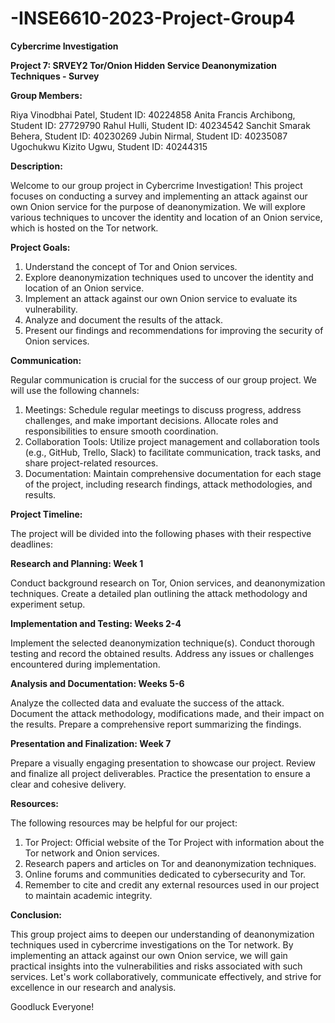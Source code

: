 # -INSE6610-2023-Project-Group4
**Cybercrime Investigation**



**Project 7: SRVEY2 Tor/Onion Hidden Service Deanonymization Techniques - Survey**

**Group Members:**

Riya Vinodbhai Patel, Student ID: 40224858
Anita Francis Archibong, Student ID: 27729790
Rahul Hulli, Student ID: 40234542
Sanchit Smarak Behera, Student ID: 40230269
Jubin Nirmal, Student ID: 40235087
Ugochukwu Kizito Ugwu, Student ID: 40244315

**Description:**

Welcome to our group project in Cybercrime Investigation! This project focuses on conducting a survey and implementing an attack against our own Onion service for the purpose of deanonymization. We will explore various techniques to uncover the identity and location of an Onion service, which is hosted on the Tor network.

**Project Goals:**

1. Understand the concept of Tor and Onion services.
2. Explore deanonymization techniques used to uncover the identity and location of an Onion service.
3. Implement an attack against our own Onion service to evaluate its vulnerability.
4. Analyze and document the results of the attack.
5. Present our findings and recommendations for improving the security of Onion services.

**Communication:**

Regular communication is crucial for the success of our group project. We will use the following channels:

1. Meetings: Schedule regular meetings to discuss progress, address challenges, and make important decisions. Allocate roles and responsibilities to ensure smooth coordination.
2. Collaboration Tools: Utilize project management and collaboration tools (e.g., GitHub, Trello, Slack) to facilitate communication, track tasks, and share project-related resources.
3. Documentation: Maintain comprehensive documentation for each stage of the project, including research findings, attack methodologies, and results.
   
**Project Timeline:**

The project will be divided into the following phases with their respective deadlines:

**Research and Planning: Week 1**

Conduct background research on Tor, Onion services, and deanonymization techniques.
Create a detailed plan outlining the attack methodology and experiment setup.

**Implementation and Testing: Weeks 2-4**

Implement the selected deanonymization technique(s).
Conduct thorough testing and record the obtained results.
Address any issues or challenges encountered during implementation.

**Analysis and Documentation: Weeks 5-6**

Analyze the collected data and evaluate the success of the attack.
Document the attack methodology, modifications made, and their impact on the results.
Prepare a comprehensive report summarizing the findings.

**Presentation and Finalization: Week 7**

Prepare a visually engaging presentation to showcase our project.
Review and finalize all project deliverables.
Practice the presentation to ensure a clear and cohesive delivery.

**Resources:**

The following resources may be helpful for our project:

1. Tor Project: Official website of the Tor Project with information about the Tor network and Onion services.
2. Research papers and articles on Tor and deanonymization techniques.
3. Online forums and communities dedicated to cybersecurity and Tor.
4. Remember to cite and credit any external resources used in our project to maintain academic integrity.

**Conclusion:**

This group project aims to deepen our understanding of deanonymization techniques used in cybercrime investigations on the Tor network. By implementing an attack against our own Onion service, we will gain practical insights into the vulnerabilities and risks associated with such services. Let's work collaboratively, communicate effectively, and strive for excellence in our research and analysis. 

Goodluck Everyone!

